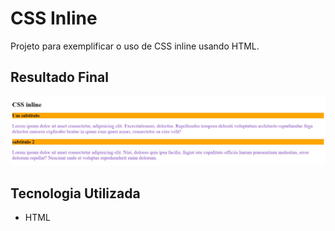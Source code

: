 # CSS Inline
Projeto para exemplificar o uso de CSS inline usando HTML.

## Resultado Final

[<img src="./resultado.jpg" alt="CSS inline usando HTML">](https://priscila199.github.io/css-inline/)

## Tecnologia Utilizada
- HTML
